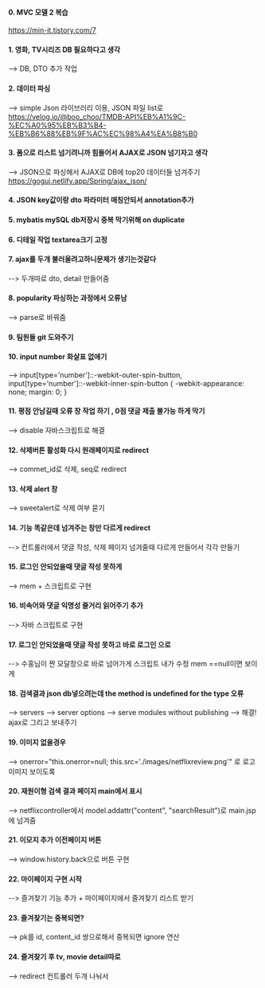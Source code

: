 #### 0. MVC 모델 2 복습 

https://min-it.tistory.com/7

#### 1. 영화, TV시리즈 DB 필요하다고 생각

--> DB, DTO 추가 작업

#### 2. 데이터 파싱 

--> simple Json 라이브러리 이용, JSON 파일 list로 https://velog.io/@boo_choo/TMDB-API%EB%A1%9C-%EC%A0%95%EB%B3%B4-%EB%B6%88%EB%9F%AC%EC%98%A4%EA%B8%B0

#### 3. 폼으로 리스트 넘기려니까 힘들어서 AJAX로 JSON 넘기자고 생각

--> JSON으로 파싱해서 AJAX로 DB에 top20 데이터들 넘겨주기 https://goguj.netlify.app/Spring/ajax_json/
   
#### 4. JSON  key값이랑 dto 파라미터 매칭안되서 annotation추가 

#### 5. mybatis mySQL db저장시 중복 막기위해 on duplicate

#### 6. 디테일 작업 textarea크기 고정

#### 7. ajax를 두개 불러올려고하니문제가 생기는것같다

--> 두개따로 dto, detail 만들어줌 

#### 8. popularity 파싱하는  과정에서 오류남 

--> parse로 바꿔줌 

#### 9. 팀원들 git 도와주기

#### 10. input number 화살표 없애기 

--> input[type='number']::-webkit-outer-spin-button,
input[type='number']::-webkit-inner-spin-button {
	  -webkit-appearance: none;
	  margin: 0;
}

#### 11.  평점 안남길때 오류 창 작업 하기 , 0점 댓글 제출 불가능 하게 막기 

--> disable 자바스크립트로 해결

#### 12. 삭제버튼 활성화 다시 원래페이지로 redirect

--> commet_id로 삭제, seq로 redirect 

#### 13. 삭제 alert 창 

--> sweetalert로 삭제 여부 묻기

#### 14. 기능 똑같은데 넘겨주는 창만 다르게 redirect 

--> 컨트롤러에서 댓글 작성, 삭제 페이지 넘겨줄때 다르게 만들어서 각각 만들기 

#### 15. 로그인 안되었을때 댓글 작성 못하게 

--> mem + 스크립트로 구현 

#### 16. 비속어와 댓글 익명성 줄거리 읽어주기 추가 

--> 자바 스크립트로 구현 

#### 17. 로그인 안되었을때 댓글 작성 못하고 바로 로그인 으로 

--> 수홍님이 짠 모달창으로 바로 넘어가게 스크립트 내가 수정 mem ==null이면 보이게 

#### 18. 검색결과 json db넣으려는데 the method is undefined for the type 오류 

--> servers --> server options --> serve modules without publishing --> 해결! ajax로 그리고 보내주기 

#### 19. 이미지 없을경우 

--> onerror="this.onerror=null; this.src='./images/netflixreview.png'" 로 로고 이미지 보이도록

#### 20. 재원이형 검색 결과 페이지 main에서 표시 

--> netflixcontroller에서 model.addattr("content", "searchResult")로 main.jsp에 넘겨줌

#### 21. 이모지 추가 이전페이지 버튼

--> window.history.back으로 버튼 구현

#### 22. 마이페이지 구현 시작 

--> 즐겨찾기 기능 추가 + 마이페이지에서 즐겨찾기 리스트 받기

#### 23. 즐겨찾기는 중복되면?

--> pk를 id, content_id 쌍으로해서 중복되면 ignore 연산 

#### 24. 즐겨찾기 후 tv, movie detail따로 

--> redirect 컨트롤러 두개 나눠서


